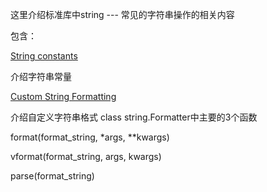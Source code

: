 这里介绍标准库中string --- 常见的字符串操作的相关内容

包含：

[String constants]()

介绍字符串常量 

[Custom String Formatting]()

介绍自定义字符串格式 class string.Formatter中主要的3个函数

format(format_string, *args, **kwargs)

vformat(format_string, args, kwargs)

parse(format_string)